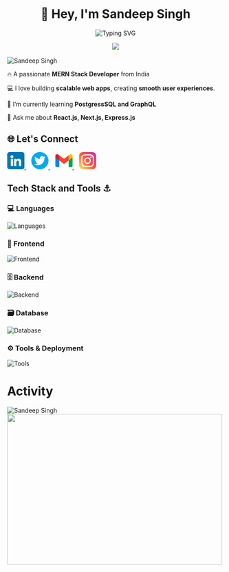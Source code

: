 <h1 align="center">👋 Hey, I'm Sandeep Singh</h1>
<p align="center">
  <img src="https://readme-typing-svg.herokuapp.com?font=Fira+Code&size=24&pause=1000&color=87CEEB&width=500&lines=I+craft+smooth+interfaces+Occasionally+arguing+with+CSS" alt="Typing SVG"/>
</p>

<p align="center">
<img src="https://readme-typing-svg.herokuapp.com?font=Fira+Code&size=24&pause=1000&color=1E90FF&width=500&lines=Always+Exploring+New+Technologies;Building+Smooth+Interfaces;Sometimes+Arguing+With+CSS;
"/>
</p>
<p align="left"> <img src="https://komarev.com/ghpvc/?username=sandeep-singh-bhandal&style=for-the-badge&base=310&abbreviated=true" alt="Sandeep Singh" /> </p>

🔥 A passionate **MERN Stack Developer** from India <br>

💻 I love building **scalable web apps**, creating **smooth user experiences**.<br>

🌱 I’m currently learning **PostgressSQL and GraphQL**<br>

💬 Ask me about **React.js, Next.js, Express.js**<br>

<h2>🌐 Let's Connect</h2>
<p>
  <a href="https://www.linkedin.com/in/sandeep-singh-bhandal-a4804932b?utm_source=share&utm_campaign=share_via&utm_content=profile&utm_medium=ios_app" target="_blank">
    <img src="./images/linkedin.png" alt="LinkedIn" height=40 width=40/>
  </a>
  &nbsp;&nbsp;
  <a href="https://www.instagram.com/_sunny_310" target="_blank">
    <img src="./images//twitter.png" alt="X" height=40 width=40/>
  </a>
  &nbsp;&nbsp;
  <a href="mailto:sandeepbhandaldev@gmail.com" target="_blank">
    <img src="./images//gmail.png" alt="Email" height=40 width=40/>
  </a>
  &nbsp;&nbsp;
  <a href="https://www.instagram.com/_sunny_310" target="_blank">
    <img src="./images//instagram.png" alt="Instagram" height=40 width=40/>
  </a>
</p>
<h2>Tech Stack and Tools ⚓</h2>
<h3>💻 Languages</h3>
<p>
  <img src="https://skillicons.dev/icons?i=c,cpp,js,ts" height="40" alt="Languages"  />
</p>

<!-- Frontend -->
<h3>🎨 Frontend</h3>
<p>
  <img src="https://skillicons.dev/icons?i=html,css,bootstrap,tailwind,react,next" height="40" alt="Frontend" />
</p>

<!-- Backend -->
<h3>🗄 Backend</h3>
<p>
  <img src="https://skillicons.dev/icons?i=nodejs,express" height="40" alt="Backend" />
</p>

<!-- Database -->
<h3>🗃 Database</h3>
<p>
  <img src="https://skillicons.dev/icons?i=mongodb" height="40" alt="Database" />
</p>

<!-- Tools & Deployment -->
<h3>⚙️ Tools & Deployment</h3>
<p>
  <img src="https://skillicons.dev/icons?i=vscode,webstorm,git,github,postman,vercel,netlify" height="40" alt="Tools" />
</p>

<h1>Activity</h1>
<img src="https://streak-stats.demolab.com/?user=sandeep-singh-bhandal&theme=dark&hide_border=false&stroke=FF5555&ring=FFD700&fire=FF4500&currStreakLabel=00FF00&currStreakNum=00FF00&sideLabels=AAAAAA&sideNums=FFFFFF" alt="Sandeep Singh" />

<br>
<img src="https://media2.giphy.com/media/v1.Y2lkPTc5MGI3NjExc2F5a3B5Z3F2eDUxYjJveGFsNW16M3JmM3V5b2EyajVxbXF5Y3k1MSZlcD12MV9pbnRlcm5hbF9naWZfYnlfaWQmY3Q9Zw/VTtANKl0beDFQRLDTh/giphy.gif" height=350 width=500/>




